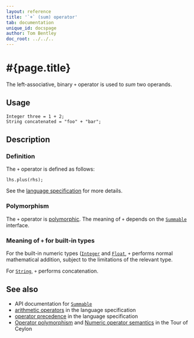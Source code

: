 ```yaml
---
layout: reference
title: '`+` (sum) operator'
tab: documentation
unique_id: docspage
author: Tom Bentley
doc_root: ../../..
---
```


# #{page.title}

The left-associative, binary `+` operator is used to *sum* two operands.

## Usage 

    Integer three = 1 + 2;
    String concatenated = "foo" + "bar";

## Description

### Definition

The `+` operator is defined as follows:

<!-- check:none -->
    lhs.plus(rhs);

See the [language specification](#{site.urls.spec_current}#arithmetic) for more details.

### Polymorphism

The `+` operator is [polymorphic](#{page.doc_root}/reference/operator/operator-polymorphism). 
The meaning of `+` depends on the 
[`Summable`](#{site.urls.apidoc_current}/interface_Summable.html) interface.

### Meaning of `+` for built-in types

For the built-in numeric types ([`Integer`](#{site.urls.apidoc_current}/class_Integer.html) and
[`Float`](#{site.urls.apidoc_current}/class_Float.html),
`+` performs normal mathematical addition, subject to the limitations
of the relevant type.

For [`String`](#{site.urls.apidoc_current}/class_String.html), `+` performs concatenation.


## See also

* API documentation for [`Summable`](#{site.urls.apidoc_current}/interface_Summable.html)
* [arithmetic operators](#{site.urls.spec_current}#arithmetic) in the 
  language specification
* [operator precedence](#{site.urls.spec_current}#operatorprecedence) in the 
  language specification
* [Operator polymorphism](#{page.doc_root}/tour/language-module/#operator_polymorphism) 
  and 
  [Numeric operator semantics](#{page.doc_root}/tour/language-module/#numeric_operator_semantics) 
  in the Tour of Ceylon
